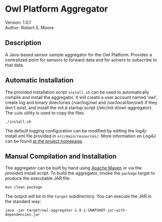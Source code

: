 # Owl Platform Aggregator #
Version: 1.0.1<br />
Author: Robert S. Moore

## Description ##
A Java-based sensor sample aggregator for the Owl Platform. Provides a
centralized point for sensors to forward data and for solvers to subscribe to
that data.

## Automatic Installation ##
The provided installation script `install.sh` can be used to automatically
compile and install the aggregator.  It will create a user account named
'owl', create log and binary directories (/var/log/owl and /usr/local/bin/owl)
if they don't exist, and install the init.d startup script
(/etc/init.d/owl-aggregator).  The `sudo` utility is used to copy the files.

    ./install.sh

The default logging configuration can be modified by editing the
log4j-install.xml file provided in `src/main/resources/`.  More information on
Log4J can be found [at the project
homepage](http://logging.apache.org/log4j/1.2/ "Apache Log4J").

## Manual Compilation and Installation ##
The aggregator can be built by hand using [Apache
Maven](http://maven.apache.org "Apache Maven Homepage") or via the provided
install script.  To build the aggregator, invoke the `package` target to
produce the executable JAR file:

    mvn clean package

The output will be in the `target` subdirectory.  You can execute the JAR in
the standard way:

    java -jar target/owl-aggregator-1.0.1-SNAPSHOT-jar-with-dependencies.jar

